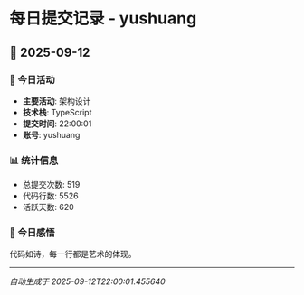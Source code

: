 # 每日提交记录 - yushuang

## 📅 2025-09-12

### 🎯 今日活动
- **主要活动**: 架构设计
- **技术栈**: TypeScript
- **提交时间**: 22:00:01
- **账号**: yushuang

### 📊 统计信息
- 总提交次数: 519
- 代码行数: 5526
- 活跃天数: 620

### 💭 今日感悟
代码如诗，每一行都是艺术的体现。

---
*自动生成于 2025-09-12T22:00:01.455640*
